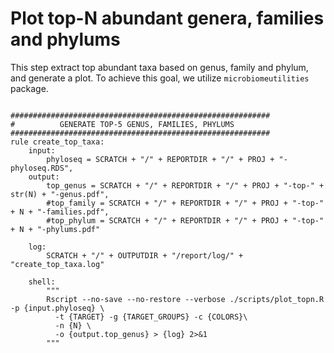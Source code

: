 # Plot top-N abundant genera, families and phylums
This step extract top abundant taxa based on genus, family and phylum, and generate a plot. To achieve this goal, we utilize `microbiomeutilities` package. 


```{.python}

##########################################################
#          GENERATE TOP-5 GENUS, FAMILIES, PHYLUMS
##########################################################
rule create_top_taxa:
    input:
        phyloseq = SCRATCH + "/" + REPORTDIR + "/" + PROJ + "-phyloseq.RDS",
    output:
        top_genus = SCRATCH + "/" + REPORTDIR + "/" + PROJ + "-top-" + str(N) + "-genus.pdf",
        #top_family = SCRATCH + "/" + REPORTDIR + "/" + PROJ + "-top-" + N + "-families.pdf",
        #top_phylum = SCRATCH + "/" + REPORTDIR + "/" + PROJ + "-top-" + N + "-phylums.pdf"

    log:
        SCRATCH + "/" + OUTPUTDIR + "/report/log/" + "create_top_taxa.log"

    shell:
        """
        Rscript --no-save --no-restore --verbose ./scripts/plot_topn.R -p {input.phyloseq} \
          -t {TARGET} -g {TARGET_GROUPS} -c {COLORS}\
          -n {N} \
          -o {output.top_genus} > {log} 2>&1
        """
```